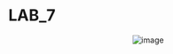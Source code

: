 # LAB_7

<p align="center">
  <img src="https://github.com/MykhailoMatsyshyn/LAB_7/assets/132977585/28c04293-fe7e-4686-beb9-ad271a2479c2" alt="image">
</p>
